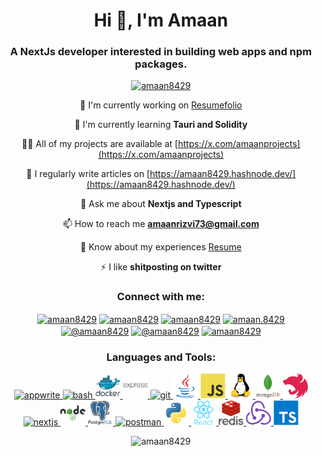 <h1 align="center">Hi 👋, I'm Amaan</h1>
<h3 align="center">A NextJs developer interested in building web apps and npm packages.</h3>

<p align="center">
  <!--<img src="https://komarev.com/ghpvc/?username=amaan8429&label=Profile%20views&color=0e75b6&style=flat" alt="amaan8429" />-->
  <a href="https://twitter.com/amaan8429" target="_blank">
    <img src="https://img.shields.io/twitter/follow/amaan8429?logo=twitter&style=for-the-badge" alt="amaan8429"/>
  </a>
</p>

<div align="center">
  
  🔭 I'm currently working on [Resumefolio](https://resumefolio-red.vercel.app/)
  
  🌱 I'm currently learning **Tauri and Solidity**
  
  👨‍💻 All of my projects are available at [https://x.com/amaanprojects](https://x.com/amaanprojects)
  
  📝 I regularly write articles on [https://amaan8429.hashnode.dev/](https://amaan8429.hashnode.dev/)
  
  💬 Ask me about **Nextjs and Typescript**
  
  📫 How to reach me **amaanrizvi73@gmail.com**
  
  📄 Know about my experiences [Resume](https://drive.google.com/file/d/1ETTwomyAnnxRrkOWAk4gQ0wgo1LsWXdv/view?usp=sharing)
  
  ⚡ I like **shitposting on twitter**
  
</div>

<h3 align="center">Connect with me:</h3>
<p align="center">
  <a href="https://dev.to/amaan8429" target="blank"><img align="center" src="https://raw.githubusercontent.com/rahuldkjain/github-profile-readme-generator/master/src/images/icons/Social/devto.svg" alt="amaan8429" height="30" width="40" /></a>
  <a href="https://twitter.com/amaan8429" target="blank"><img align="center" src="https://raw.githubusercontent.com/rahuldkjain/github-profile-readme-generator/master/src/images/icons/Social/twitter.svg" alt="amaan8429" height="30" width="40" /></a>
  <a href="https://linkedin.com/in/amaan8429" target="blank"><img align="center" src="https://raw.githubusercontent.com/rahuldkjain/github-profile-readme-generator/master/src/images/icons/Social/linked-in-alt.svg" alt="amaan8429" height="30" width="40" /></a>
  <a href="https://instagram.com/amaan.8429" target="blank"><img align="center" src="https://raw.githubusercontent.com/rahuldkjain/github-profile-readme-generator/master/src/images/icons/Social/instagram.svg" alt="amaan.8429" height="30" width="40" /></a>
  <a href="https://hashnode.com/@amaan8429" target="blank"><img align="center" src="https://raw.githubusercontent.com/rahuldkjain/github-profile-readme-generator/master/src/images/icons/Social/hashnode.svg" alt="@amaan8429" height="30" width="40" /></a>
  <a href="https://medium.com/@amaan8429" target="blank"><img align="center" src="https://raw.githubusercontent.com/rahuldkjain/github-profile-readme-generator/master/src/images/icons/Social/medium.svg" alt="@amaan8429" height="30" width="40" /></a>
  <a href="https://www.leetcode.com/amaan8429" target="blank"><img align="center" src="https://raw.githubusercontent.com/rahuldkjain/github-profile-readme-generator/master/src/images/icons/Social/leet-code.svg" alt="amaan8429" height="30" width="40" /></a>
</p>

<h3 align="center">Languages and Tools:</h3>
<p align="center">
  <a href="https://appwrite.io" target="_blank" rel="noreferrer"> <img src="https://www.vectorlogo.zone/logos/appwriteio/appwriteio-icon.svg" alt="appwrite" width="40" height="40"/> </a>
  <a href="https://www.gnu.org/software/bash/" target="_blank" rel="noreferrer"> <img src="https://www.vectorlogo.zone/logos/gnu_bash/gnu_bash-icon.svg" alt="bash" width="40" height="40"/> </a>
  <a href="https://www.docker.com/" target="_blank" rel="noreferrer"> <img src="https://raw.githubusercontent.com/devicons/devicon/master/icons/docker/docker-original-wordmark.svg" alt="docker" width="40" height="40"/> </a>
  <a href="https://expressjs.com" target="_blank" rel="noreferrer"> <img src="https://raw.githubusercontent.com/devicons/devicon/master/icons/express/express-original-wordmark.svg" alt="express" width="40" height="40"/> </a>
  <a href="https://git-scm.com/" target="_blank" rel="noreferrer"> <img src="https://www.vectorlogo.zone/logos/git-scm/git-scm-icon.svg" alt="git" width="40" height="40"/> </a>
  <a href="https://www.java.com" target="_blank" rel="noreferrer"> <img src="https://raw.githubusercontent.com/devicons/devicon/master/icons/java/java-original.svg" alt="java" width="40" height="40"/> </a>
  <a href="https://developer.mozilla.org/en-US/docs/Web/JavaScript" target="_blank" rel="noreferrer"> <img src="https://raw.githubusercontent.com/devicons/devicon/master/icons/javascript/javascript-original.svg" alt="javascript" width="40" height="40"/> </a>
  <a href="https://www.linux.org/" target="_blank" rel="noreferrer"> <img src="https://raw.githubusercontent.com/devicons/devicon/master/icons/linux/linux-original.svg" alt="linux" width="40" height="40"/> </a>
  <a href="https://www.mongodb.com/" target="_blank" rel="noreferrer"> <img src="https://raw.githubusercontent.com/devicons/devicon/master/icons/mongodb/mongodb-original-wordmark.svg" alt="mongodb" width="40" height="40"/> </a>
  <a href="https://nestjs.com/" target="_blank" rel="noreferrer"> <img src="https://raw.githubusercontent.com/devicons/devicon/master/icons/nestjs/nestjs-plain.svg" alt="nestjs" width="40" height="40"/> </a>
  <a href="https://nextjs.org/" target="_blank" rel="noreferrer"> <img src="https://cdn.worldvectorlogo.com/logos/nextjs-2.svg" alt="nextjs" width="40" height="40"/> </a>
  <a href="https://nodejs.org" target="_blank" rel="noreferrer"> <img src="https://raw.githubusercontent.com/devicons/devicon/master/icons/nodejs/nodejs-original-wordmark.svg" alt="nodejs" width="40" height="40"/> </a>
  <a href="https://www.postgresql.org" target="_blank" rel="noreferrer"> <img src="https://raw.githubusercontent.com/devicons/devicon/master/icons/postgresql/postgresql-original-wordmark.svg" alt="postgresql" width="40" height="40"/> </a>
  <a href="https://postman.com" target="_blank" rel="noreferrer"> <img src="https://www.vectorlogo.zone/logos/getpostman/getpostman-icon.svg" alt="postman" width="40" height="40"/> </a>
  <a href="https://www.python.org" target="_blank" rel="noreferrer"> <img src="https://raw.githubusercontent.com/devicons/devicon/master/icons/python/python-original.svg" alt="python" width="40" height="40"/> </a>
  <a href="https://reactjs.org/" target="_blank" rel="noreferrer"> <img src="https://raw.githubusercontent.com/devicons/devicon/master/icons/react/react-original-wordmark.svg" alt="react" width="40" height="40"/> </a>
  <a href="https://redis.io" target="_blank" rel="noreferrer"> <img src="https://raw.githubusercontent.com/devicons/devicon/master/icons/redis/redis-original-wordmark.svg" alt="redis" width="40" height="40"/> </a>
  <a href="https://redux.js.org" target="_blank" rel="noreferrer"> <img src="https://raw.githubusercontent.com/devicons/devicon/master/icons/redux/redux-original.svg" alt="redux" width="40" height="40"/> </a>
  <a href="https://www.typescriptlang.org/" target="_blank" rel="noreferrer"> <img src="https://raw.githubusercontent.com/devicons/devicon/master/icons/typescript/typescript-original.svg" alt="typescript" width="40" height="40"/> </a>
</p>

<p align="center">
  <img src="https://github-readme-stats.vercel.app/api/top-langs?username=amaan8429&show_icons=true&locale=en&layout=compact&theme=radical" alt="amaan8429" />
</p>

<!--<p align="center">-->
<!--  <img src="https://github-readme-stats.vercel.app/api?username=amaan8429&show_icons=true&locale=en&theme=radical" alt="amaan8429" />-->
<!--</p>-->

<!--<p align="center">-->
<!--  <img src="https://github-readme-streak-stats.herokuapp.com/?user=amaan8429&theme=radical" alt="amaan8429" />-->
<!--</p>-->

